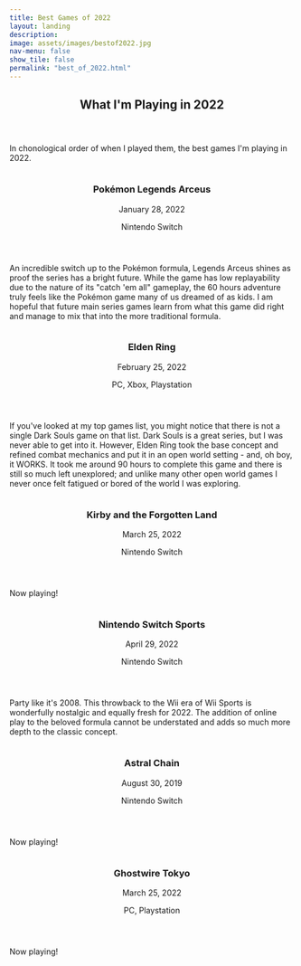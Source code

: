 ```yaml
---
title: Best Games of 2022
layout: landing
description: 
image: assets/images/bestof2022.jpg
nav-menu: false
show_tile: false
permalink: "best_of_2022.html"
---
```


<!-- Main -->
<div id="main">

<!-- One -->
<section id="one">
	<div class="inner">
		<header class="major">
			<h2>What I'm Playing in 2022</h2>
		</header>
		<p>In chonological order of when I played them, the best games I'm playing in 2022.</p>
	</div>
</section>
	
<!-- Two -->
<section id="two" class="spotlights">
	<section>
		<a class="image">
			<img src="{% link assets/images/legendsarceus.png %}" alt="" data-position="center center" />
		</a>
		<div class="content">
			<div class="inner">
				<header class="major">
					<h3>Pokémon Legends Arceus</h3>
					<p>January 28, 2022</p>
					<p>Nintendo Switch</p>
				</header>
				<p>An incredible switch up to the Pokémon formula, Legends Arceus shines as proof the series has a bright future. While the game has low replayability due to the nature of its "catch 'em all" gameplay, the 60 hours adventure truly feels like the Pokémon game many of us dreamed of as kids. I am hopeful that future main series games learn from what this game did right and manage to mix that into the more traditional formula.</p>
			</div>
		</div>
	</section>
	<section>
		<a class="image">
			<img src="{% link assets/images/eldenring.png %}" alt="" data-position="center center" />
		</a>
		<div class="content">
			<div class="inner">
				<header class="major">
					<h3>Elden Ring</h3>
					<p>February 25, 2022</p>
					<p>PC, Xbox, Playstation</p>
				</header>
				<p>If you've looked at my top games list, you might notice that there is not a single Dark Souls game on that list. Dark Souls is a great series, but I was never able to get into it. However, Elden Ring took the base concept and refined combat mechanics and put it in an open world setting - and, oh boy, it WORKS. It took me around 90 hours to complete this game and there is still so much left unexplored; and unlike many other open world games I never once felt fatigued or bored of the world I was exploring.</p>
			</div>
		</div>
	</section>
	<section>
		<a class="image">
			<img src="{% link assets/images/kirbyforgottenland.png %}" alt="" data-position="center center" />
		</a>
		<div class="content">
			<div class="inner">
				<header class="major">
					<h3>Kirby and the Forgotten Land</h3>
					<p>March 25, 2022</p>
					<p>Nintendo Switch</p>
				</header>
				<p>Now playing!</p>
			</div>
		</div>
	</section>
	<section>
		<a class="image">
			<img src="{% link assets/images/switchsports.png %}" alt="" data-position="center center" />
		</a>
		<div class="content">
			<div class="inner">
				<header class="major">
					<h3>Nintendo Switch Sports</h3>
					<p>April 29, 2022</p>
					<p>Nintendo Switch</p>
				</header>
				<p>Party like it's 2008. This throwback to the Wii era of Wii Sports is wonderfully nostalgic and equally fresh for 2022. The addition of online play to the beloved formula cannot be understated and adds so much more depth to the classic concept.</p>
			</div>
		</div>
	</section>
	<section>
		<a class="image">
			<img src="{% link assets/images/astralchain.png %}" alt="" data-position="center center" />
		</a>
		<div class="content">
			<div class="inner">
				<header class="major">
					<h3>Astral Chain</h3>
					<p>August 30, 2019</p>
					<p>Nintendo Switch</p>
				</header>
				<p>Now playing!</p>
			</div>
		</div>
	</section>
	<section>
		<a class="image">
			<img src="{% link assets/images/ghostwiretokyo.png %}" alt="" data-position="center center" />
		</a>
		<div class="content">
			<div class="inner">
				<header class="major">
					<h3>Ghostwire Tokyo</h3>
					<p>March 25, 2022</p>
					<p>PC, Playstation</p>
				</header>
				<p>Now playing!</p>
			</div>
		</div>
	</section>
</section>
</div>

